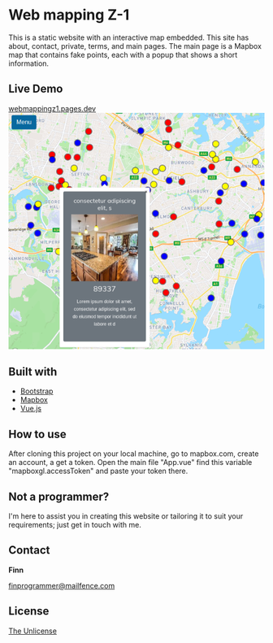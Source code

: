 # Web mapping Z-1

This is a static website with an interactive map embedded. This site has about, contact, private, terms, and main pages. The main page is a Mapbox map that contains fake points, each with a popup that shows a short information.

## Live Demo
[webmappingz1.pages.dev](https://webmappingz1.pages.dev)
![image info](demo.png)

## Built with
* [Bootstrap](https://getbootstrap.com/)
* [Mapbox](https://www.mapbox.com/)
* [Vue.js](https://vuejs.org/)

## How to use
After cloning this project on your local machine, go to mapbox.com, create an account, a get a token. Open the main file "App.vue" find this variable "mapboxgl.accessToken" and paste your token there.

## Not a programmer?
I'm here to assist you in creating this website or tailoring it to suit your requirements; just get in touch with me.

## Contact
**Finn**

finprogrammer@mailfence.com

## License

[The Unlicense](https://unlicense.org/) 

